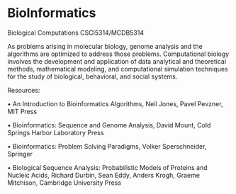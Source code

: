 # BioInformatics
Biological Computations CSCI5314/MCDB5314

As problems arising in molecular biology, genome analysis and the
algorithms are optimized to address those problems. Computational biology involves the development and application of data analytical and theoretical methods, mathematical modeling, and computational simulation techniques for the study of biological, behavioral, and social systems.

Resources:

• An Introduction to Bioinformatics Algorithms, Neil Jones, Pavel Pevzner, MIT Press

• Bioinformatics: Sequence and Genome Analysis, David Mount, Cold Springs Harbor Laboratory
Press

• Bioinformatics: Problem Solving Paradigms, Volker Sperschneider, Springer 

• Biological Sequence Analysis: Probabilistic Models of Proteins and Nucleic Acids, Richard Durbin, Sean Eddy, Anders Krogh, Graeme Mitchison, Cambridge University Press
